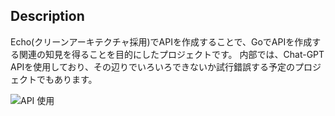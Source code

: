 ## Description

Echo(クリーンアーキテクチャ採用)でAPIを作成することで、GoでAPIを作成する関連の知見を得ることを目的にしたプロジェクトです。
内部では、Chat-GPT APIを使用しており、その辺りでいろいろできないか試行錯誤する予定のプロジェクトでもあります。

![API 使用](https://drive.google.com/file/d/13RLCth-E0Bf3KiZWPXdzuS8CrSS9Jq0T/view?usp=sharing)

